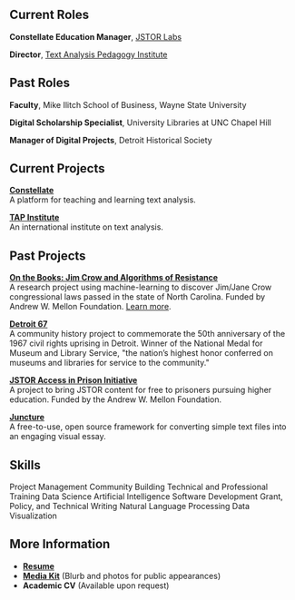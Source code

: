 ## Current Roles
**Constellate Education Manager**, [JSTOR Labs](https://labs.jstor.org/)

**Director**, [Text Analysis Pedagogy Institute](https://constellate.org/tap-institute)

## Past Roles

**Faculty**, Mike Ilitch School of Business, Wayne State University

**Digital Scholarship Specialist**, University Libraries at UNC Chapel Hill

**Manager of Digital Projects**, Detroit Historical Society

## Current Projects

**[Constellate](http://constellate.org)**<br />
A platform for teaching and learning text analysis.

**[TAP Institute](https://constellate.org/tap-institute)**<br />
An international institute on text analysis.

## Past Projects

**[On the Books: Jim Crow and Algorithms of Resistance](https://onthebooks.lib.unc.edu/)**<br />
A research project using machine-learning to discover Jim/Jane Crow congressional laws passed in the state of North Carolina. Funded by Andrew W. Mellon Foundation. [Learn more](https://www.youtube.com/watch?v=doyN6t7htlA).

**[Detroit 67](https://detroit1967.org/)**<br />
A community history project to commemorate the 50th anniversary of the 1967 civil rights uprising in Detroit. Winner of the National Medal for Museum and Library Service, "the nation’s highest honor conferred on museums and libraries for service to the community."

**[JSTOR Access in Prison Initiative](https://labs.jstor.org/projects/jstor-access-in-prison/)**<br />
A project to bring JSTOR content for free to prisoners pursuing higher education. Funded by the Andrew W. Mellon Foundation.

**[Juncture](https://juncture-digital.org/)**<br />
A free-to-use, open source framework for converting simple text files into an engaging visual essay. 

## Skills

Project Management
Community Building
Technical and Professional Training
Data Science
Artificial Intelligence
Software Development
Grant, Policy, and Technical Writing
Natural Language Processing
Data Visualization

## More Information

* **[Resume](https://docs.google.com/document/d/152ldBQtT702xCzUCXDGdxP6IYDhvNPmkH9jIIG4dkWc/edit?usp=sharing)**
* **[Media Kit](./media_kit.md)** (Blurb and photos for public appearances)
* **Academic CV** (Available upon request)

